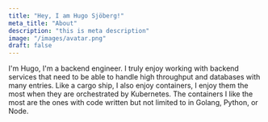 ```yaml
---
title: "Hey, I am Hugo Sjöberg!"
meta_title: "About"
description: "this is meta description"
image: "/images/avatar.png"
draft: false
---
```


I'm Hugo, I'm a backend engineer. I truly enjoy working with backend services that need to be able to handle high throughput and databases with many entries. Like a cargo ship, I also enjoy containers, I enjoy them the most when they are orchestrated by Kubernetes. The containers I like the most are the ones with code written but not limited to in Golang, Python, or Node.
